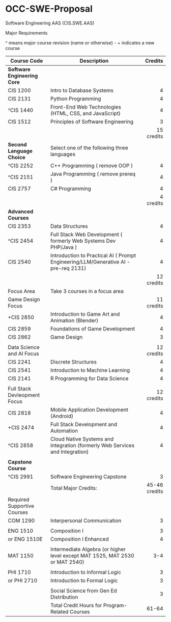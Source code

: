 # OCC-SWE-Proposal

Software Engineering AAS (CIS.SWE.AAS)

Major Requirements

^ means major course revision (name or otherwise) - \+ indicates a new course

| Course Code	| Description	| Credits |
|-------------|-------------|---------:|
|**Software Engineering Core**|
| CIS 1200	|Intro to Database Systems |	4 |
| CIS 2131	| Python Programming	| 4 |
| ^CIS 1440	| Front-End Web Technologies (HTML, CSS, and JavaScript)|	4 |
| CIS 1512	| Principles of Software Engineering |	3 |
||| 15 credits |
|**Second Language Choice**|Select one of the following three languages |
| ^CIS 2252	| C++ Programming ( remove OOP )| 4 |
| ^CIS 2151	|Java Programming ( remove prereq ) | 4 |
| CIS 2757	| C# Programming	| 4 |
|||4 credits|
|**Advanced Courses**|
| CIS 2353	| Data Structures |	4 |
| ^CIS 2454	| Full Stack Web Development ( formerly Web Systems Dev PHP/Java ) | 4|
| CIS 2540	| Introduction to Practical AI ( Prompt Engineering/LLM/Generative AI - pre-req 2131) | 4 |
||| 12 credits|
| Focus Area | Take 3 courses in a focus area |
| Game Design Focus | | 11 credits |
| +CIS 2850	| Introduction to Game Art and Animation (Blender) |	4 |
| CIS 2859	| Foundations of Game Development	| 4 | 
| CIS 2862	| Game Design	| 3 |
||
| Data Science and AI Focus | | 12 credits |
| CIS 2241|	Discrete Structures	| 4 |
| CIS 2541	|Introduction to Machine Learning | 4 |
| CIS 2141 |	R Programming for Data Science |	4 |
||
| Full Stack Devleopment Focus | | 12 credits |
| CIS 2818	| Mobile Application Development (Android) |	4 |
| +CIS 2474	| Full Stack Development and Automation |	4 |
| ^CIS 2858	| Cloud Native Systems and Integration (formerly Web Services and Integration) |	4 |
||
|**Capstone Course**|
| ^CIS 2991	|Software Engineering Capstone |	3 |
||Total Major Credits: |45-46 credits|
| Required Supportive Courses |
| COM 1290 | Interpersonal Communication |	3 |
||
| ENG 1510 | Composition I	| 3 |
| or ENG 1510E |	Composition I Enhanced	| 4 |
||
| MAT 1150	| Intermediate Algebra (or higher level except MAT 1525, MAT 2530 or MAT 2540) | 3-4 |
||
| PHI 1710 |	Introduction to Informal Logic | 3 |
| or PHI 2710 |	Introduction to Formal Logic |	3 |
||
| | Social Science from Gen Ed Distribution | 3 |
| | Total Credit Hours for Program-Related Courses	| 61-64 |

